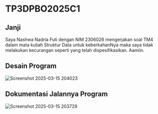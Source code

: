 # TP3DPBO2025C1

## Janji
Saya Nashwa Nadria Futi dengan NIM 2306026 mengerjakan soal TM4 dalam mata kuliah Struktur Data
untuk keberkahanNya maka saya tidak melakukan kecurangan seperti yang telah dispesifikasikan. Aamiin.

## Desain Program
![Screenshot 2025-03-15 204023](https://github.com/user-attachments/assets/a3e6735e-4866-47b9-90bb-9b5c60d731ea)

## Dokumentasi Jalannya Program
![Screenshot 2025-03-15 203729](https://github.com/user-attachments/assets/b4b7a31c-8f88-4345-9504-e0b59369f19a)


